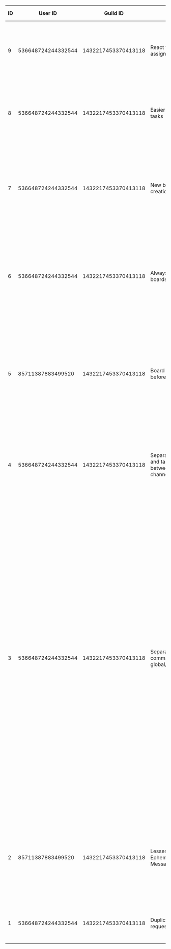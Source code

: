| ID | User ID | Guild ID | Title | Suggestion | Suggested Priority | Status | Priority | Ease | Score | Upvotes | Downvotes | Duplicate Votes | Duplicate Of | Last Analyzed | Created At | Completed At |
| --- | --- | --- | --- | --- | --- | --- | --- | --- | --- | --- | --- | --- | --- | --- | --- | --- |
| 9 | 536648724244332544 | 1432217453370413118 | React to self assign a task | I would like to either press a big green button (preferred) to assign myself a task. Or react to assign myself a task | - | pending | - | - | - | 0 | 0 | 0 | - | - | 2025-10-28 01:27:21 UTC | - |
| 8 | 536648724244332544 | 1432217453370413118 | Easier way to edit tasks | When I use the edit task feature, it requires me to select the task ID. I am a big dummy and cannot remember task ID numbers | - | pending | - | - | - | 0 | 0 | 0 | - | - | 2025-10-28 01:18:52 UTC | - |
| 7 | 536648724244332544 | 1432217453370413118 | New board creation methods | If I press to add a task or column and there are no boards I would like the option to create a board directly from that menu instance of just seeing that there are no boards | - | pending | - | - | 10 | 0 | 0 | 0 | - | 2025-10-28 01:13:02 UTC | 2025-10-28 01:11:18 UTC | - |
| 6 | 536648724244332544 | 1432217453370413118 | Always-visible boards | I would like a way to have a persistent board. Use case would be a view only channel that shows a board, and any changes to the board, the message gets edited/updated please | - | pending | - | - | 10 | 0 | 0 | 0 | - | 2025-10-28 01:13:02 UTC | 2025-10-28 01:01:54 UTC | - |
| 5 | 85711387883499520 | 1432217453370413118 | Board Checks before deletion | the bot checks for columns if they have tasks in them before deleting, but deleting a whole board works no problem with no confirmation. Needs a confirm / validation step as well. | High | pending | - | - | 10 | 0 | 0 | 0 | - | 2025-10-28 01:13:02 UTC | 2025-10-28 00:57:58 UTC | - |
| 4 | 536648724244332544 | 1432217453370413118 | Separate boards and tasks between channel/server | I’d like to be able to create a board that can be accessible server wide vs within a channel and to be able to change that. also same for tasks | - | pending | - | - | 10 | 0 | 0 | 0 | - | 2025-10-28 01:13:02 UTC | 2025-10-27 21:59:54 UTC | - |
| 3 | 536648724244332544 | 1432217453370413118 | Separate commands by global/local/other | I would like to see which commands are used for just the server I’m in, and which commands would be used for things outside of the server. So when I type “/“ and see a list of all commands available, I want to know which ones will be used in the server that the bot is in (I.e. create task, create board, etc) vs submitting a feature request, which is sent to github I believe. This can potentially be taken one step further to tell me if a command will work within a specific channel or if it will work throughout the  server I.e. if I make a task will it be able to be managed in another channel or is it silo’d to the channel I’m in | - | pending | - | - | 10 | 0 | 0 | 0 | - | 2025-10-28 01:13:02 UTC | 2025-10-27 21:41:28 UTC | - |
| 2 | 85711387883499520 | 1432217453370413118 | Lessen Ephemeral Messages | Too many Ephemeral messages happen with interactions with the bot not letting other users/admins see what settings are being done or tasks being given. | High | pending | - | - | 10 | 0 | 0 | 0 | - | 2025-10-28 01:13:02 UTC | 2025-10-27 20:26:36 UTC | - |
| 1 | 536648724244332544 | 1432217453370413118 | Duplicate requests | Please add a feature that checks if any duplicate requests for a feature exist | - | pending | - | - | 10 | 0 | 0 | 0 | - | 2025-10-28 01:13:02 UTC | 2025-10-27 20:25:55 UTC | - |
